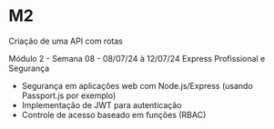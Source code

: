 # M2
Criação de uma API com rotas


Módulo 2 - Semana 08 - 08/07/24 à 12/07/24
Express Profissional e Segurança
- Segurança em aplicações web com Node.js/Express (usando Passport.js por exemplo)
- Implementação de JWT para autenticação
- Controle de acesso baseado em funções (RBAC)

